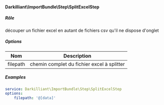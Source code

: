 #### Darkilliant\ImportBundle\Step\SplitExcelStep

##### Rôle 

découper un fichier excel en autant de fichiers csv qu'il ne dispose d'onglet

##### Options

| Nom      | Description                                |
|----------|--------------------------------------------|
| filepath | chemin complet du fichier excel à splitter |

##### Examples

```yaml
service: Darkilliant\ImportBundle\Step\SplitExcelStep
options:
    filepath: '@[data]'
```